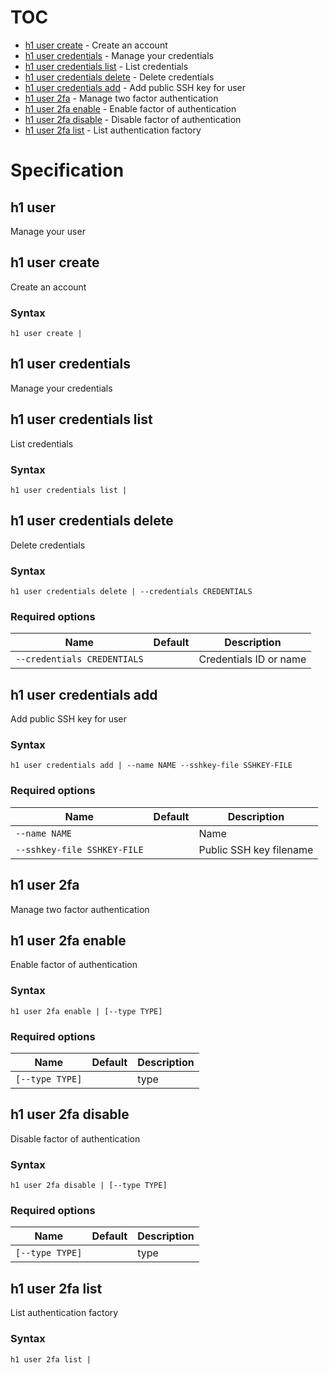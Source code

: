 # TOC

 * [h1 user create](#h1-user-create) - Create an account
 * [h1 user credentials](#h1-user-credentials) - Manage your credentials
  * [h1 user credentials list](#h1-user-credentials-list) - List credentials
  * [h1 user credentials delete](#h1-user-credentials-delete) - Delete credentials
  * [h1 user credentials add](#h1-user-credentials-add) - Add public SSH key for user
 * [h1 user 2fa](#h1-user-2fa) - Manage two factor authentication
  * [h1 user 2fa enable](#h1-user-2fa-enable) - Enable factor of authentication
  * [h1 user 2fa disable](#h1-user-2fa-disable) - Disable factor of authentication
  * [h1 user 2fa list](#h1-user-2fa-list) - List authentication factory


# Specification

## h1 user

Manage your user

## h1 user create

Create an account

### Syntax

```h1 user create | ```

## h1 user credentials

Manage your credentials

## h1 user credentials list

List credentials

### Syntax

```h1 user credentials list | ```

## h1 user credentials delete

Delete credentials

### Syntax

```h1 user credentials delete | --credentials CREDENTIALS```

### Required options

| Name | Default | Description |
| ---- | ------- | ----------- |
| ```--credentials CREDENTIALS``` |  | Credentials ID or name |

## h1 user credentials add

Add public SSH key for user

### Syntax

```h1 user credentials add | --name NAME --sshkey-file SSHKEY-FILE```

### Required options

| Name | Default | Description |
| ---- | ------- | ----------- |
| ```--name NAME``` |  | Name |
| ```--sshkey-file SSHKEY-FILE``` |  | Public SSH key filename |

## h1 user 2fa

Manage two factor authentication

## h1 user 2fa enable

Enable factor of authentication

### Syntax

```h1 user 2fa enable | [--type TYPE]```

### Required options

| Name | Default | Description |
| ---- | ------- | ----------- |
| ```[--type TYPE]``` |  | type |

## h1 user 2fa disable

Disable factor of authentication

### Syntax

```h1 user 2fa disable | [--type TYPE]```

### Required options

| Name | Default | Description |
| ---- | ------- | ----------- |
| ```[--type TYPE]``` |  | type |

## h1 user 2fa list

List authentication factory

### Syntax

```h1 user 2fa list | ```

